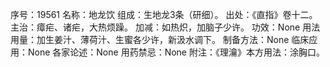 序号：19561
名称：地龙饮
组成：生地龙3条（研细）。
出处：《直指》卷十二。
主治：瘴疟、诸疟，大热烦躁。
加减：如热炽，加脑子少许。
功效：None
用法用量：加生姜汁、薄荷汁、生蜜各少许，新汲水调下。
制备方法：None
临床应用：None
各家论述：None
用药禁忌：None
附注：《理瀹》本方用法：涂胸口。
